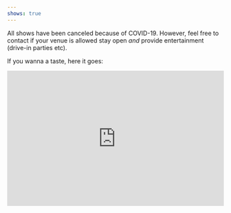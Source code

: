 ```yaml
---
shows: true
---
```


All shows have been canceled because of COVID-19. However, feel free to contact
if your venue is allowed stay open *and* provide entertainment (drive-in parties etc).

If you wanna a taste, here it goes:

<iframe width="100%" height="315" src="https://www.youtube.com/embed/3hknjcZxlto" frameborder="0" allow="accelerometer; autoplay; encrypted-media; gyroscope; picture-in-picture" allowfullscreen></iframe>
